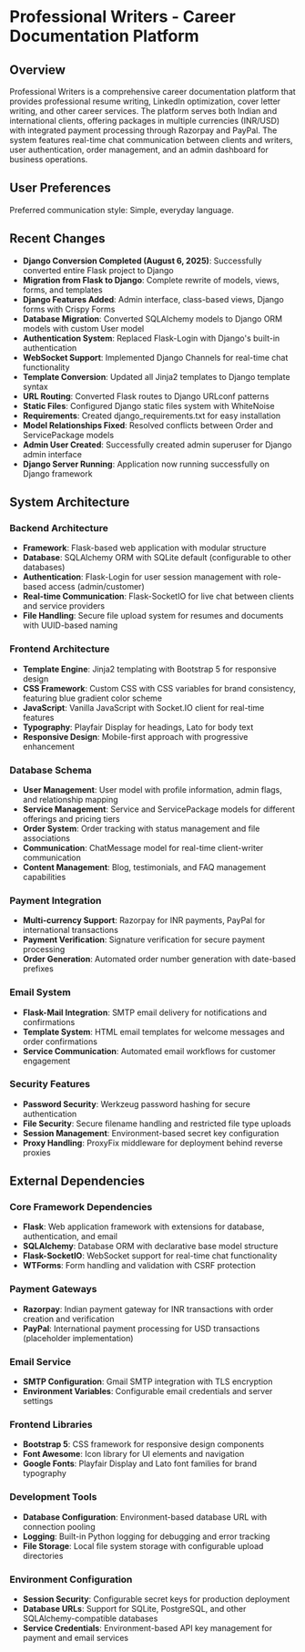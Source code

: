 # Professional Writers - Career Documentation Platform

## Overview

Professional Writers is a comprehensive career documentation platform that provides professional resume writing, LinkedIn optimization, cover letter writing, and other career services. The platform serves both Indian and international clients, offering packages in multiple currencies (INR/USD) with integrated payment processing through Razorpay and PayPal. The system features real-time chat communication between clients and writers, user authentication, order management, and an admin dashboard for business operations.

## User Preferences

Preferred communication style: Simple, everyday language.

## Recent Changes

- **Django Conversion Completed (August 6, 2025)**: Successfully converted entire Flask project to Django
- **Migration from Flask to Django**: Complete rewrite of models, views, forms, and templates
- **Django Features Added**: Admin interface, class-based views, Django forms with Crispy Forms
- **Database Migration**: Converted SQLAlchemy models to Django ORM models with custom User model
- **Authentication System**: Replaced Flask-Login with Django's built-in authentication
- **WebSocket Support**: Implemented Django Channels for real-time chat functionality
- **Template Conversion**: Updated all Jinja2 templates to Django template syntax
- **URL Routing**: Converted Flask routes to Django URLconf patterns
- **Static Files**: Configured Django static files system with WhiteNoise
- **Requirements**: Created django_requirements.txt for easy installation
- **Model Relationships Fixed**: Resolved conflicts between Order and ServicePackage models
- **Admin User Created**: Successfully created admin superuser for Django admin interface
- **Django Server Running**: Application now running successfully on Django framework

## System Architecture

### Backend Architecture
- **Framework**: Flask-based web application with modular structure
- **Database**: SQLAlchemy ORM with SQLite default (configurable to other databases)
- **Authentication**: Flask-Login for user session management with role-based access (admin/customer)
- **Real-time Communication**: Flask-SocketIO for live chat between clients and service providers
- **File Handling**: Secure file upload system for resumes and documents with UUID-based naming

### Frontend Architecture
- **Template Engine**: Jinja2 templating with Bootstrap 5 for responsive design
- **CSS Framework**: Custom CSS with CSS variables for brand consistency, featuring blue gradient color scheme
- **JavaScript**: Vanilla JavaScript with Socket.IO client for real-time features
- **Typography**: Playfair Display for headings, Lato for body text
- **Responsive Design**: Mobile-first approach with progressive enhancement

### Database Schema
- **User Management**: User model with profile information, admin flags, and relationship mapping
- **Service Management**: Service and ServicePackage models for different offerings and pricing tiers
- **Order System**: Order tracking with status management and file associations
- **Communication**: ChatMessage model for real-time client-writer communication
- **Content Management**: Blog, testimonials, and FAQ management capabilities

### Payment Integration
- **Multi-currency Support**: Razorpay for INR payments, PayPal for international transactions
- **Payment Verification**: Signature verification for secure payment processing
- **Order Generation**: Automated order number generation with date-based prefixes

### Email System
- **Flask-Mail Integration**: SMTP email delivery for notifications and confirmations
- **Template System**: HTML email templates for welcome messages and order confirmations
- **Service Communication**: Automated email workflows for customer engagement

### Security Features
- **Password Security**: Werkzeug password hashing for secure authentication
- **File Security**: Secure filename handling and restricted file type uploads
- **Session Management**: Environment-based secret key configuration
- **Proxy Handling**: ProxyFix middleware for deployment behind reverse proxies

## External Dependencies

### Core Framework Dependencies
- **Flask**: Web application framework with extensions for database, authentication, and email
- **SQLAlchemy**: Database ORM with declarative base model structure
- **Flask-SocketIO**: WebSocket support for real-time chat functionality
- **WTForms**: Form handling and validation with CSRF protection

### Payment Gateways
- **Razorpay**: Indian payment gateway for INR transactions with order creation and verification
- **PayPal**: International payment processing for USD transactions (placeholder implementation)

### Email Service
- **SMTP Configuration**: Gmail SMTP integration with TLS encryption
- **Environment Variables**: Configurable email credentials and server settings

### Frontend Libraries
- **Bootstrap 5**: CSS framework for responsive design components
- **Font Awesome**: Icon library for UI elements and navigation
- **Google Fonts**: Playfair Display and Lato font families for brand typography

### Development Tools
- **Database Configuration**: Environment-based database URL with connection pooling
- **Logging**: Built-in Python logging for debugging and error tracking
- **File Storage**: Local file system storage with configurable upload directories

### Environment Configuration
- **Session Security**: Configurable secret keys for production deployment
- **Database URLs**: Support for SQLite, PostgreSQL, and other SQLAlchemy-compatible databases
- **Service Credentials**: Environment-based API key management for payment and email services